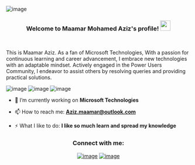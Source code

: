 ![image](https://github.com/mohamedazizmaamar/mohamedazizmaamar/assets/80318747/777bc8de-b63e-4dc1-a030-49189dd920a9)


<h3 align="center">
  Welcome to Maamar Mohamed Aziz's profile!
    <img src="https://media.giphy.com/media/hvRJCLFzcasrR4ia7z/giphy.gif" width="28">
</h3>

<br/>

This is Maamar Aziz. As a fan of Microsoft Technologies, With a passion for continuous learning and career advancement, I embrace new technologies with an adaptable mindset. Actively engaged in the Power Users Community, I endeavor to assist others by resolving queries and providing practical solutions.

![image](https://img.shields.io/badge/Microsoft-Dynamics365-orange)
![image](https://img.shields.io/badge/Microsoft-PowerPlatform-red)
![image](https://img.shields.io/badge/Microsoft-Azure-blue)

- 🔭 I’m currently working on **Microsoft Technologies** 

- 📫 How to reach me: **Aziz.maamar@outlook.com**

- ⚡ What I like to do: **I like so much learn and spread my knowledge**


  

<h3 align="center">Connect with me:</h3>
<div align="center">

[![image](https://img.shields.io/badge/LinkedIn-0077B5?style=for-the-badge&logo=linkedin&logoColor=white)](https://www.linkedin.com/in/azizmaamar/)
[![image](https://img.shields.io/badge/Twitter-1DA1F2?style=for-the-badge&logo=twitter&logoColor=white)](https://twitter.com/azizmaamarr)

</div>
